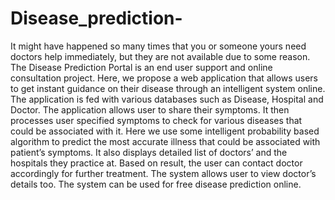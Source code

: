 # Disease_prediction-
It might have happened so many times that you or someone yours need doctors help immediately, but they are not available due to some reason. The Disease Prediction Portal is an end user support and online consultation project. Here, we propose a web application that allows users to get instant guidance on their disease through an intelligent system online. The application is fed with various databases such as Disease, Hospital and Doctor. The application allows user to share their symptoms. It then processes user specified symptoms to check for various diseases that could be associated with it. Here we use some intelligent probability based algorithm to predict the most accurate illness that could be associated with patient’s symptoms. It also displays detailed list of doctors’ and the hospitals they practice at. Based on result, the user can contact doctor accordingly for further treatment. The system allows user to view doctor’s details too. The system can be used for free disease prediction online.
